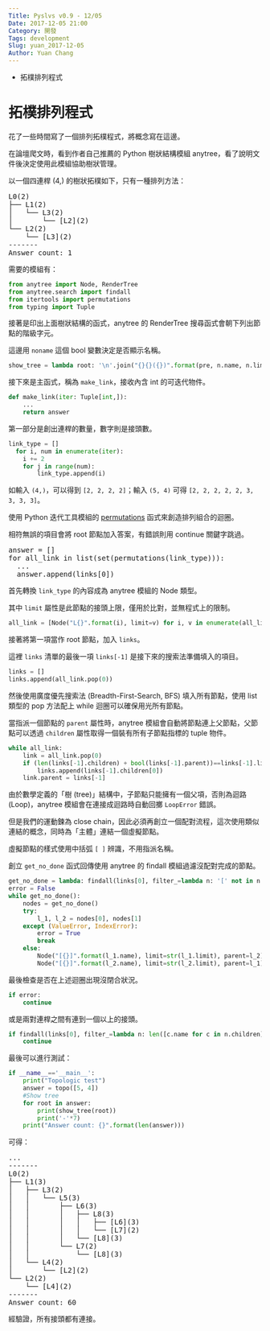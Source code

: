 ```yaml
---
Title: Pyslvs v0.9 - 12/05
Date: 2017-12-05 21:00
Category: 開發
Tags: development
Slug: yuan_2017-12-05
Author: Yuan Chang
---
```


+ 拓樸排列程式

<!-- PELICAN_END_SUMMARY -->

拓樸排列程式
===

花了一些時間寫了一個排列拓樸程式，將概念寫在這邊。

在論壇爬文時，看到作者自己推薦的 Python 樹狀結構模組 anytree，看了說明文件後決定使用此模組協助樹狀管理。

以一個四連桿 (4,) 的樹狀拓樸如下，只有一種排列方法：

<pre>
L0(2)
├── L1(2)
│   └── L3(2)
│       └── [L2](2)
└── L2(2)
    └── [L3](2)
-------
Answer count: 1
</pre>

需要的模組有：

```python
from anytree import Node, RenderTree
from anytree.search import findall
from itertools import permutations
from typing import Tuple
```

接著是印出上面樹狀結構的函式，anytree 的 RenderTree 搜尋函式會朝下列出節點的階級字元。

這邊用 `noname` 這個 bool 變數決定是否顯示名稱。

```python
show_tree = lambda root: '\n'.join("{}{}({})".format(pre, n.name, n.limit) for pre, fill, n in RenderTree(root))
```

接下來是主函式，稱為 `make_link`，接收內含 int 的可迭代物件。

```python
def make_link(iter: Tuple[int,]):
    ...
    return answer
```

第一部分是創出連桿的數量，數字則是接頭數。

```python
link_type = []
  for i, num in enumerate(iter):
    i += 2
    for j in range(num):
        link_type.append(i)
```

如輸入 `(4,)`，可以得到 `[2, 2, 2, 2]`；輸入 `(5, 4)` 可得 `[2, 2, 2, 2, 2, 3, 3, 3, 3]`。

使用 Python 迭代工具模組的 [permutations](https://docs.python.org/3/library/itertools.html#itertools.permutations) 函式來創造排列組合的迴圈。

相符無誤的項目會將 root 節點加入答案，有錯誤則用 continue 關鍵字跳過。

<pre class="brush: python">
answer = []
for all_link in list(set(permutations(link_type))):
  ...
  answer.append(links[0])
</pre>

首先轉換 `link_type` 的內容成為 anytree 模組的 Node 類型。

其中 `limit` 屬性是此節點的接頭上限，僅用於比對，並無程式上的限制。

```python
all_link = [Node("L{}".format(i), limit=v) for i, v in enumerate(all_link)]
```

接著將第一項當作 root 節點，加入 `links`。

這裡 `links` 清單的最後一項 `links[-1]` 是接下來的搜索法準備填入的項目。

```python
links = []
links.append(all_link.pop(0))
```

然後使用廣度優先搜索法 (Breadth-First-Search, BFS) 填入所有節點，使用 list 類型的 pop 方法配上 while 迴圈可以確保用光所有節點。

當指派一個節點的 `parent` 屬性時，anytree 模組會自動將節點連上父節點，父節點可以透過 `children` 屬性取得一個裝有所有子節點指標的 tuple 物件。

```python
while all_link:
    link = all_link.pop(0)
    if (len(links[-1].children) + bool(links[-1].parent))==links[-1].limit:
        links.append(links[-1].children[0])
    link.parent = links[-1]
```

由於數學定義的「樹 (tree)」結構中，子節點只能擁有一個父項，否則為迴路 (Loop)，anytree 模組會在連接成迴路時自動回擲 `LoopError` 錯誤。

但是我們的運動鍊為 close chain，因此必須再創立一個配對流程，這次使用類似連結的概念，同時為「主體」連結一個虛擬節點。

虛擬節點的樣式使用中括弧 `[ ]` 辨識，不用指派名稱。

創立 `get_no_done` 函式回傳使用 anytree 的 findall 模組過濾沒配對完成的節點。

```python
get_no_done = lambda: findall(links[0], filter_=lambda n: '[' not in n.name and (len(n.children) + bool(links[-1].parent)) < n.limit)
error = False
while get_no_done():
    nodes = get_no_done()
    try:
        l_1, l_2 = nodes[0], nodes[1]
    except (ValueError, IndexError):
        error = True
        break
    else:
        Node("[{}]".format(l_1.name), limit=str(l_1.limit), parent=l_2)
        Node("[{}]".format(l_2.name), limit=str(l_2.limit), parent=l_1)
```

最後檢查是否在上述迴圈出現沒閉合狀況。

```python
if error:
    continue
```

或是兩對連桿之間有連到一個以上的接頭。

```python
if findall(links[0], filter_=lambda n: len([c.name for c in n.children])!=len(set(c.name for c in n.children))):
    continue
```

最後可以進行測試：

```python
if __name__=='__main__':
    print("Topologic test")
    answer = topo([5, 4])
    #Show tree
    for root in answer:
        print(show_tree(root))
        print('-'*7)
    print("Answer count: {}".format(len(answer)))
```

可得：

<pre>
...
-------
L0(2)
├── L1(3)
│   ├── L3(2)
│   │   └── L5(3)
│   │       ├── L6(3)
│   │       │   ├── L8(3)
│   │       │   │   ├── [L6](3)
│   │       │   │   └── [L7](2)
│   │       │   └── [L8](3)
│   │       └── L7(2)
│   │           └── [L8](3)
│   └── L4(2)
│       └── [L2](2)
└── L2(2)
    └── [L4](2)
-------
Answer count: 60
</pre>

經驗證，所有接頭都有連接。
